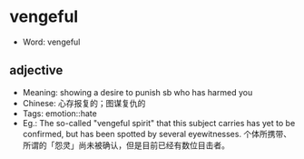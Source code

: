 # vengeful

- Word: vengeful

## adjective

- Meaning: showing a desire to punish sb who has harmed you
- Chinese: 心存报复的；图谋复仇的
- Tags: emotion::hate
- Eg.: The so-called "vengeful spirit" that this subject carries has yet to be confirmed, but has been spotted by several eyewitnesses. 个体所携带、所谓的「怨灵」尚未被确认，但是目前已经有数位目击者。

